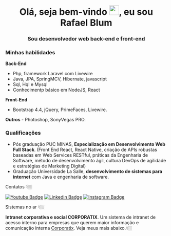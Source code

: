 <h1 align="center">Olá, seja bem-vindo <img src="https://raw.githubusercontent.com/kaueMarques/kaueMarques/master/hi.gif" width="30px">, eu sou Rafael Blum</h1>
<h3 align="center">Sou desenvolvedor web back-end e front-end</h3>

### Minhas habilidades

**Back-End** 
  - Php, framework Laravel com Livewire
  - Java, JPA, SpringMCV, Hibernate, javascript
  - Sql, Hql e Mysql
  - Conhecimentp básico em NodeJS, React

**Front-End**
  - Bootstrap 4.4, jQuery, PrimeFaces, Livewire.
 
**Outros**
    - Photoshop, SonyVegas PRO.

### Qualificações
- Pós graduação PUC MINAS, **Especialização em Desenvolvimento Web Full Stack**. (Front End React, React Native, criação de APIs robustas baseadas em Web Services RESTful, práticas da Engenharia de Software, método de desenvolvimento ágil, cultura DevOps de agilidade e estratégias de Marketing Digital)
- Graduação Universidade La Salle, **desenvolvimento de sistemas para internet** com Java e engenharia de software.

Contatos 👇🏼

[![Youtube Badge](https://img.shields.io/badge/-Youtube-FF0000?style=flat-square&labelColor=FF0000&logo=youtube&logoColor=white&link=https://www.youtube.com/user/rafablum/videos)](https://www.youtube.com/user/rafablum/videos)
[![Linkedin Badge](https://img.shields.io/badge/-LinkedIn-blue?style=flat-square&logo=Linkedin&logoColor=white&link=https://www.linkedin.com/in/rafael-blum-237133114s/)](https://www.linkedin.com/in/rafael-blum-237133114s/)
[![Instagram Badge](https://img.shields.io/badge/-Instagram-violet?style=flat-square&logo=Instagram&logoColor=white&link=https://www.instagram.com/rafablum_/)](https://www.instagram.com/rafablum_/)


Sistemas no ar 👇🏼

**Intranet corporativa e social CORPORATIX**. Um sistema de intranet de acesso interno para empresas que querem maior informação e comunicação interna [Corporatix](https://corporatix.com.br/). Veja meus mais abaixo.👇🏼
